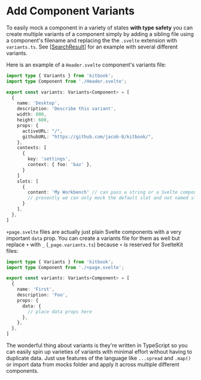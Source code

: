 # Add Component Variants

To easily mock a component in a variety of states **with type safety** you can create multiple variants of a component simply by adding a sibling file using a component's filename and replacing the the `.svelte` extension with `variants.ts`. See [[SearchResult]] for an example with several different variants.

Here is an example of a `Header.svelte` component's variants file:

```ts title="Header.variants.ts"
import type { Variants } from 'kitbook';
import type Component from './Header.svelte';

export const variants: Variants<Component> = [
  {
    name: 'Desktop',
    description: 'Describe this variant',
    width: 800,
    height: 600,
    props: {
      activeURL: "/",
      githubURL: "https://github.com/jacob-8/kitbook/",
    },
    contexts: [
      {
        key: 'settings',
        context: { foo: 'baz' },
      }
    ]
    slots: [
      {
        content: 'My Workbench' // can pass a string or a Svelte component
        // presently we can only mock the default slot and not named slots until Svelte supports dynamically named slots since Kitbook needs to have the dynamically named slots feature to be able to mock named slots
      }
    ],
  },
]
```

`+page.svelte` files are actually just plain Svelte components with a very important `data` prop. You can create a variants file for them as well but replace `+` with `_` (`_page.variants.ts`) because `+` is reserved for SvelteKit files:

```ts title="_page.variants.ts" {2, 9-11}
import type { Variants } from 'kitbook';
import type Component from './+page.svelte';

export const variants: Variants<Component> = [
  {
    name: 'First',
    description: 'Foo',
    props: {
      data: {
        // place data props here
      },
    },
  },
]
```

The wonderful thing about variants is they're written in TypeScript so you can easily spin up varieties of variants with minimal effort without having to duplicate data. Just use features of the language like `...spread` and `.map()` or import data from mocks folder and apply it across multiple different components.

[//begin]: # "Autogenerated link references for markdown compatibility"
[SearchResult]: ../lib/layout/sidebar/search/SearchResult.md "SearchResult"
[//end]: # "Autogenerated link references"